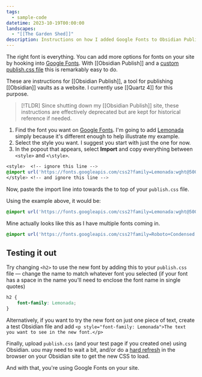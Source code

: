 ```yaml
---
tags:
  - sample-code
datetime: 2023-10-19T00:00:00
landscapes:
  - "[[The Garden Shed]]"
description: Instructions on how I added Google Fonts to Obsidian Publish.
---
```

The right font is everything. You can add more options for fonts on your site by hooking into [Google Fonts](https://fonts.google.com/). With [[Obsidian Publish]] and a [custom publish.css file](https://help.obsidian.md/Licenses+%26+add-on+services/Obsidian+Publish#Custom+CSS) this is remarkably easy to do.

These are instructions for [[Obsidian Publish]], a tool for publishing [[Obsidian]] vaults as a website. I currently use [[Quartz 4]] for this purpose.

> [!TLDR]
> Since shutting down my [[Obsidian Publish]] site, these instructions are effectively deprecated but are kept for historical reference if needed.

1. Find the font you want on [Google Fonts](https://fonts.google.com/). I'm going to add [Lemonada](https://fonts.google.com/specimen/Lemonada) simply because it's different enough to help illustrate my example.
2. Select the style you want. I suggest you start with just the one for now.
3. In the popout that appears, select <i class="fa-solid fa-circle-dot"></i> **Import** and copy everything between `<style>` and `<\style>`.

```css
<style>  <!-- ignore this line -->
@import url('https://fonts.googleapis.com/css2?family=Lemonada:wght@500&display=swap');  
</style> <!-- and ignore this line -->
```

Now, paste the import line into towards the to top of your `publish.css` file.

Using the example above, it would be:

```css
@import url('https://fonts.googleapis.com/css2?family=Lemonada:wght@500&display=swap');
```

Mine actually looks like this as I have multiple fonts coming in.
```css
@import url('https://fonts.googleapis.com/css2?family=Roboto+Condensed:wght@400;700&family=Lemonada:wght@500&family=Open+Sans:ital,wght@0,400;0,700;0,800;1,400;1,700;1,800&display=swap');
```

## Testing it out
Try changing `<h2>` to use the new font by adding this to your `publish.css` file &mdash; change the name to match whatever font you selected (if your font has a space in the name you'll need to enclose the font name in single quotes)

```css
h2 {
	font-family: Lemonada;
}
```

Alternatively, if you want to try the new font on just one piece of text, create a test Obsidian file and add `<p style="font-family: Lemonada">The text you want to see in the new font.</p>`

Finally, upload ```publish.css``` (and your test page if you created one) using Obsidian. uou may need to wait a bit, and/or do a [hard refresh](https://www.documate.org/automation/what-is-a-hard-refresh-how-to-do-a-hard-refresh-in-any-browser/) in the browser on your Obsidian site to get the new CSS to load.

<i class="fa-solid fa-trophy trophyicon"></i> And with that, you're using Google Fonts on your site.